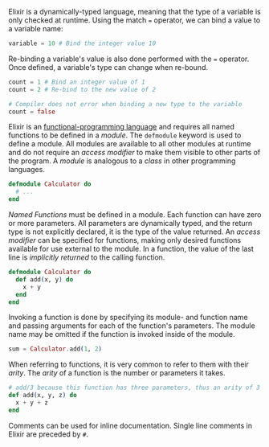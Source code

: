 Elixir is a dynamically-typed language, meaning that the type of a variable is only checked at runtime. Using the match `=` operator, we can bind a value to a variable name:

```elixir
variable = 10 # Bind the integer value 10
```

Re-binding a variable's value is also done performed with the `=` operator. Once defined, a variable's type can change when re-bound.

```elixir
count = 1 # Bind an integer value of 1
count = 2 # Re-bind to the new value of 2

# Compiler does not error when binding a new type to the variable
count = false
```

Elixir is an [functional-programming language][functional-programming] and requires all named functions to be defined in a _module_. The `defmodule` keyword is used to define a module. All modules are available to all other modules at runtime and do not require an _access modifier_ to make them visible to other parts of the program. A _module_ is analogous to a _class_ in other programming languages.

```elixir
defmodule Calculator do
  # ...
end
```

_Named Functions_ must be defined in a module. Each function can have zero or more parameters. All parameters are dynamically typed, and the return type is not explicitly declared, it is the type of the value returned. An _access modifier_ can be specified for functions, making only desired functions available for use external to the module. In a function, the value of the last line is _implicitly returned_ to the calling function.

```elixir
defmodule Calculator do
  def add(x, y) do
    x + y
  end
end
```

Invoking a function is done by specifying its module- and function name and passing arguments for each of the function's parameters. The module name may be omitted if the function is invoked inside of the module.

```elixir
sum = Calculator.add(1, 2)
```

When referring to functions, it is very common to refer to them with their _arity_. The _arity_ of a function is the number or parameters it takes.

```elixir
# add/3 because this function has three parameters, thus an arity of 3
def add(x, y, z) do
  x + y + z
end
```

Comments can be used for inline documentation. Single line comments in Elixir are preceded by `#`.

[functional-programming]: https://en.wikipedia.org/wiki/Functional_programming

